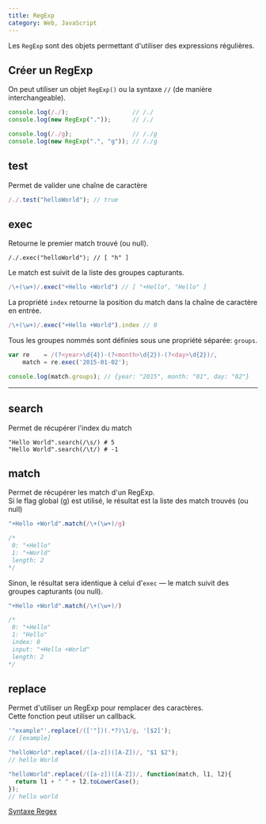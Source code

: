 ```yaml
---
title: RegExp
category: Web, JavaScript
---
```


Les `RegExp` sont des objets permettant d'utiliser des expressions régulières.

## Créer un RegExp

On peut utiliser un objet `RegExp()` ou la syntaxe `//` (de manière interchangeable).

``` js
console.log(/./);                  // /./
console.log(new RegExp("."));      // /./

console.log(/./g);                 // /./g
console.log(new RegExp(".", "g")); // /./g
```

## test

Permet de valider une chaîne de caractère

``` js
/./.test("helloWorld"); // true
```

## exec

Retourne le premier match trouvé (ou null).

```
/./.exec("helloWorld"); // [ "h" ]
```

Le match est suivit de la liste des groupes capturants.

``` js
/\+(\w+)/.exec("+Hello +World") // [ "+Hello", "Hello" ]
```

La propriété `index` retourne la position du match dans la chaîne de caractère en entrée.

``` js
/\+(\w+)/.exec("+Hello +World").index // 0
```

Tous les groupes nommés sont définies sous une propriété séparée: `groups`.

``` js
var re    = /(?<year>\d{4})-(?<month>\d{2})-(?<day>\d{2})/,
    match = re.exec('2015-01-02');

console.log(match.groups); // {year: "2015", month: "01", day: "02"}
```

---

## search

Permet de récupérer l'index du match

```
"Hello World".search(/\s/) # 5
"Hello World".search(/\t/) # -1
```

## match

Permet de récupérer les match d'un RegExp.  
Si le flag global (g) est utilisé, le résultat est la liste des match trouvés (ou null)

``` js
"+Hello +World".match(/\+(\w+)/g)

/*
 0: "+Hello"
 1: "+World"
 length: 2
*/
```

Sinon, le résultat sera identique à celui d'`exec` — le match suivit des groupes capturants (ou null).

``` js
"+Hello +World".match(/\+(\w+)/)

/*
 0: "+Hello"
 1: "Hello"
 index: 0
 input: "+Hello +World"
 length: 2
*/
```

## replace

Permet d'utiliser un RegExp pour remplacer des caractères.  
Cette fonction peut utiliser un callback.

``` js
'"example"'.replace(/(['"])(.*?)\1/g, '[$2]');
// [example]
```

``` js
"helloWorld".replace(/([a-z])([A-Z])/, "$1 $2");
// hello World
```

``` js
"helloWorld".replace(/([a-z])([A-Z])/, function(match, l1, l2){
  return l1 + " " + l2.toLowerCase();
});
// hello world
```

[Syntaxe Regex](../regex.md)
